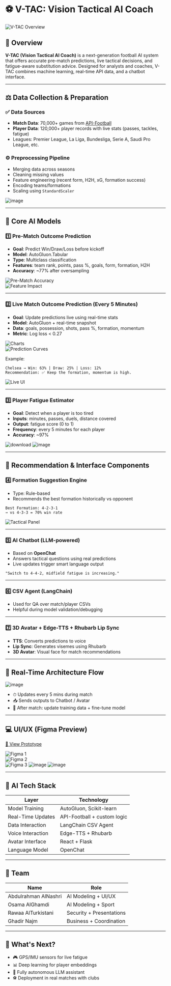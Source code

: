 

# ⚽ V-TAC: Vision Tactical AI Coach

![V-TAC Overview](https://github.com/user-attachments/assets/03a0fe80-a9b9-43fe-8b26-a1c64b95e47c)

## 🌟 Overview

**V-TAC (Vision Tactical AI Coach)** is a next-generation football AI system that offers accurate pre-match predictions, live tactical decisions, and fatigue-aware substitution advice. Designed for analysts and coaches, V-TAC combines machine learning, real-time API data, and a chatbot interface.

---

## ⚖️ Data Collection & Preparation

### ✅ Data Sources
- **Match Data**: 70,000+ games from [API-Football](https://www.api-football.com)
- **Player Data**: 120,000+ player records with live stats (passes, tackles, fatigue)
- Leagues: Premier League, La Liga, Bundesliga, Serie A, Saudi Pro League, etc.

### ⚙️ Preprocessing Pipeline
- Merging data across seasons
- Cleaning missing values
- Feature engineering (recent form, H2H, xG, formation success)
- Encoding teams/formations
- Scaling using `StandardScaler`

![image](https://github.com/user-attachments/assets/c3a70e90-44c8-4523-aaf2-ed8855b88a71)

---

## 🤖 Core AI Models

### 1️⃣ Pre-Match Outcome Prediction
- **Goal**: Predict Win/Draw/Loss before kickoff
- **Model**: AutoGluon.Tabular
- **Type**: Multiclass classification
- **Features**: team rank, points, pass %, goals, form, formation, H2H
- **Accuracy**: ~77% after oversampling

![Pre-Match Accuracy](https://github.com/user-attachments/assets/e4feb2c4-e18a-42d9-9b05-863c3a0b3440)  
![Feature Impact](https://github.com/user-attachments/assets/5c487c62-ff76-4058-9870-140fd545323e)

---

### 2️⃣ Live Match Outcome Prediction (Every 5 Minutes)
- **Goal**: Update predictions live using real-time stats
- **Model**: AutoGluon + real-time snapshot
- **Data**: goals, possession, shots, pass %, formation, momentum
- **Metric**: Log loss < 0.27

![Charts](https://github.com/user-attachments/assets/895f25ca-19e6-45b8-b3cc-98145d6cf9da)  
![Prediction Curves](https://github.com/user-attachments/assets/dc3b88c4-c6bc-4203-904d-566bb33a401a)




Example:
```
Chelsea → Win: 63% | Draw: 25% | Loss: 12%
Recommendation: ✅ Keep the formation, momentum is high.
```

![Live UI](https://github.com/user-attachments/assets/d5702d96-657c-4633-9b5d-f84f6c7995d8)  

---

### 3️⃣ Player Fatigue Estimator
- **Goal**: Detect when a player is too tired
- **Inputs**: minutes, passes, duels, distance covered
- **Output**: fatigue score (0 to 1)
- **Frequency**: every 5 minutes for each player
- **Accuracy**: ~97% 


![download](https://github.com/user-attachments/assets/337dc056-45c3-44be-9292-20f658f2be70)
![image](https://github.com/user-attachments/assets/aa416a70-27ed-4231-8622-5d0c9ab586e4)

---

## 🧭 Recommendation & Interface Components

### 4️⃣ Formation Suggestion Engine
- Type: Rule-based
- Recommends the best formation historically vs opponent
```
Best Formation: 4-2-3-1
→ vs 4-3-3 = 70% win rate
```
![Tactical Panel](https://github.com/user-attachments/assets/ea4371f9-c8ca-4aa7-b0c7-130bbcdf4c1f)  

---

### 5️⃣ AI Chatbot (LLM-powered)
- Based on **OpenChat**
- Answers tactical questions using real predictions
- Live updates trigger smart language output
```
"Switch to 4-4-2, midfield fatigue is increasing."
```

---

### 6️⃣ CSV Agent (LangChain)
- Used for QA over match/player CSVs
- Helpful during model validation/debugging


---

### 7️⃣ 3D Avatar + Edge-TTS + Rhubarb Lip Sync
- **TTS**: Converts predictions to voice
- **Lip Sync**: Generates visemes using Rhubarb
- **3D Avatar**: Visual face for match recommendations


---

## 🔁 Real-Time Architecture Flow

![image](https://github.com/user-attachments/assets/ae17cb3e-f714-4f5b-a359-4acba8070a14)

- ⏱ Updates every 5 mins during match
- 📥 Sends outputs to Chatbot / Avatar
- 🔁 After match: update training data + fine-tune model

---

## 💻 UI/UX (Figma Preview)

[🔗 View Prototype](https://www.figma.com/proto/cMnlbXuyIG1liGdh1vhMMY/V-TAC)

![Figma 1](https://github.com/user-attachments/assets/58144ca0-7e3c-49bc-b438-3d0b44314ab8)  
![Figma 2](https://github.com/user-attachments/assets/8b1e6ede-769a-4e9d-bd66-8257a5be931d)  
![Figma 3](https://github.com/user-attachments/assets/f1296340-b97b-4e8b-8fe0-93afdb9d51d4) 
![image](https://github.com/user-attachments/assets/f85ca1f2-d9b1-4f10-a6cc-2b4bdb06bf8f)
![image](https://github.com/user-attachments/assets/2118bc4b-9367-43d0-a729-4df7f1ee8af7)

---

## 🧠 AI Tech Stack

| Layer               | Technology                  |
|---------------------|------------------------------|
| Model Training      | AutoGluon, Scikit-learn      |
| Real-Time Updates   | API-Football + custom logic  |
| Data Interaction    | LangChain CSV Agent          |
| Voice Interaction   | Edge-TTS + Rhubarb           |
| Avatar Interface    | React + Flask                |
| Language Model      | OpenChat                     |

---

## 👥 Team

| Name                 | Role                        |
|----------------------|-----------------------------|
| Abdulrahman AlNashri | AI Modeling + UI/UX         |
| Osama AlGhamdi       | AI Modeling + Sport         |
| Rawaa AlTurkistani   | Security + Presentations    |
| Ghadir Najm          | Business + Coordination     |

---

## 🚀 What's Next?
- 🎮 GPS/IMU sensors for live fatigue
- 📊 Deep learning for player embeddings
- 🧠 Fully autonomous LLM assistant
- ⚽ Deployment in real matches with clubs
